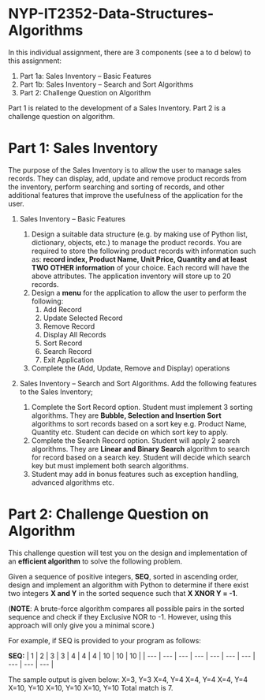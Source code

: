 # NYP-IT2352-Data-Structures-Algorithms

In this individual assignment, there are 3 components (see a to d below) to this assignment:
  1. Part 1a: Sales Inventory – Basic Features
  2. Part 1b: Sales Inventory – Search and Sort Algorithms
  3. Part 2: Challenge Question on Algorithm

Part 1 is related to the development of a Sales Inventory. Part 2 is a challenge question on algorithm.

# Part 1: Sales Inventory

The purpose of the Sales Inventory is to allow the user to manage sales records. They can display, add, update and remove product records from the inventory, perform searching and sorting of records, and other additional features that improve the usefulness of the application for the user.

1. Sales Inventory – Basic Features
    1. Design a suitable data structure (e.g. by making use of Python list, dictionary, objects, etc.) to manage the product records. You are required to store the following product records with information such as: **record index, Product Name, Unit Price, Quantity and at least TWO OTHER information** of your choice. Each record will have the above attributes. The application inventory will store up to 20 records.
    2. Design a **menu** for the application to allow the user to perform the following:
        1. Add Record
        2. Update Selected Record
        3. Remove Record
        4. Display All Records
        5. Sort Record
        6. Search Record
        7. Exit Application
      3. Complete the (Add, Update, Remove and Display) operations
      
2. Sales Inventory – Search and Sort Algorithms. Add the following features to the Sales Inventory;
    1. Complete the Sort Record option. Student must implement 3 sorting algorithms. They are **Bubble, Selection and Insertion Sort** algorithms to sort records based on a sort key e.g. Product Name, Quantity etc. Student can decide on which sort key to apply.
    2. Complete the Search Record option. Student will apply 2 search algorithms. They are **Linear and Binary Search** algorithm to search for record based on a search key. Student will decide which search key but must implement both search algorithms.
    3. Student may add in bonus features such as exception handling, advanced algorithms etc.

# Part 2: Challenge Question on Algorithm

This challenge question will test you on the design and implementation of an **efficient algorithm** to solve the following problem.

Given a sequence of positive integers, **SEQ**, sorted in ascending order, design and implement an algorithm with Python to determine if there exist two integers **X and Y** in the sorted sequence such that **X XNOR Y = -1**.

(**NOTE**: A brute-force algorithm compares all possible pairs in the sorted sequence and check if they Exclusive NOR to -1. However, using this approach will only give you a minimal score.)

For example, if SEQ is provided to your program as follows:

**SEQ:**
| 1 | 2 | 3 | 3 | 4 | 4 | 4 | 10 | 10 | 10 |
| --- | --- | --- | --- | --- | --- | --- | --- | --- | --- |

The sample output is given below:
X=3, Y=3
X=4, Y=4
X=4, Y=4
X=4, Y=4
X=10, Y=10
X=10, Y=10
X=10, Y=10
Total match is 7.
